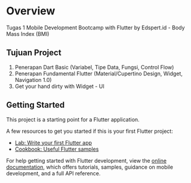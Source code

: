 # Overview

Tugas 1 Mobile Development Bootcamp with Flutter by Edspert.id - Body Mass Index (BMI)

## Tujuan Project

1. Penerapan Dart Basic (Variabel, Tipe Data, Fungsi, Control Flow)
2. Penerapan Fundamental Flutter (Material/Cupertino Design, Widget, Navigation 1.0)
3. Get your hand dirty with Widget - UI

## Getting Started

This project is a starting point for a Flutter application.

A few resources to get you started if this is your first Flutter project:

- [Lab: Write your first Flutter app](https://docs.flutter.dev/get-started/codelab)
- [Cookbook: Useful Flutter samples](https://docs.flutter.dev/cookbook)

For help getting started with Flutter development, view the
[online documentation](https://docs.flutter.dev/), which offers tutorials,
samples, guidance on mobile development, and a full API reference.
